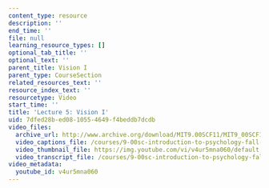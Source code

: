 ```yaml
---
content_type: resource
description: ''
end_time: ''
file: null
learning_resource_types: []
optional_tab_title: ''
optional_text: ''
parent_title: Vision I
parent_type: CourseSection
related_resources_text: ''
resource_index_text: ''
resourcetype: Video
start_time: ''
title: 'Lecture 5: Vision I'
uid: 7dfed28b-ed08-1055-4649-f4beddb7dcdb
video_files:
  archive_url: http://www.archive.org/download/MIT9.00SCF11/MIT9_00SCF11_lec05_300k.mp4
  video_captions_file: /courses/9-00sc-introduction-to-psychology-fall-2011/6cbf1eb89f2a5a9c80274a127f6930ae_v4ur5mna060.vtt
  video_thumbnail_file: https://img.youtube.com/vi/v4ur5mna060/default.jpg
  video_transcript_file: /courses/9-00sc-introduction-to-psychology-fall-2011/2937eaee7e26017680b6a0c5072ccdec_v4ur5mna060.pdf
video_metadata:
  youtube_id: v4ur5mna060
---
```

